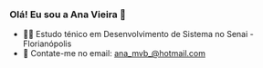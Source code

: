 ### Olá! Eu sou a Ana Vieira 👋

- 👩‍🎓 Estudo ténico em Desenvolvimento de Sistema no Senai - Florianópolis 
- 📩 Contate-me no email: ana_mvb_@hotmail.com
